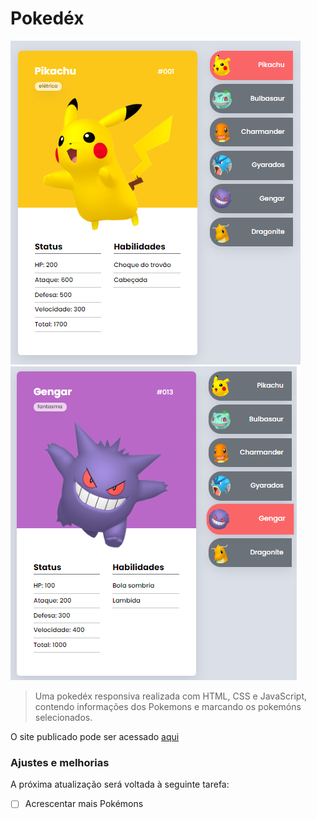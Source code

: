 # Pokedéx 


<img src="Screenshot_2.png" alt="Pikachu na pokedéx">
<img src="Screenshot_1.png" alt="Gengar na pokedéx">

> Uma pokedéx responsiva realizada com HTML, CSS e JavaScript, contendo informações dos Pokemons e marcando os pokemóns selecionados.

O site publicado pode ser acessado [aqui](https://marcellemarichal.github.io/projeto-pokedex/)

### Ajustes e melhorias

A próxima atualização será voltada à seguinte tarefa:

- [ ] Acrescentar mais Pokémons
